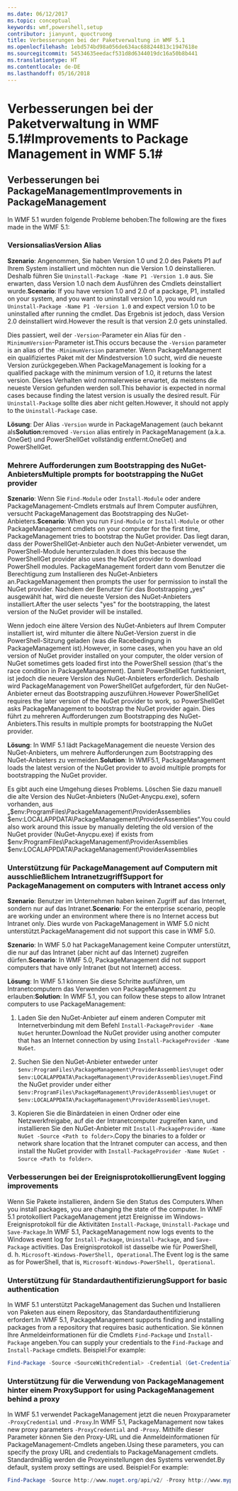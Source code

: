 ```yaml
---
ms.date: 06/12/2017
ms.topic: conceptual
keywords: wmf,powershell,setup
contributor: jianyunt, quoctruong
title: Verbesserungen bei der Paketverwaltung in WMF 5.1
ms.openlocfilehash: 1ebd574bd98a056de634ac688244813c1947618e
ms.sourcegitcommit: 54534635eedacf531d8d6344019dc16a50b8b441
ms.translationtype: HT
ms.contentlocale: de-DE
ms.lasthandoff: 05/16/2018
---
```

# <a name="improvements-to-package-management-in-wmf-51"></a><span data-ttu-id="25b0d-103">Verbesserungen bei der Paketverwaltung in WMF 5.1#</span><span class="sxs-lookup"><span data-stu-id="25b0d-103">Improvements to Package Management in WMF 5.1#</span></span>

## <a name="improvements-in-packagemanagement"></a><span data-ttu-id="25b0d-104">Verbesserungen bei PackageManagement</span><span class="sxs-lookup"><span data-stu-id="25b0d-104">Improvements in PackageManagement</span></span> ##
<span data-ttu-id="25b0d-105">In WMF 5.1 wurden folgende Probleme behoben:</span><span class="sxs-lookup"><span data-stu-id="25b0d-105">The following are the fixes made in the WMF 5.1:</span></span>

### <a name="version-alias"></a><span data-ttu-id="25b0d-106">Versionsalias</span><span class="sxs-lookup"><span data-stu-id="25b0d-106">Version Alias</span></span>

<span data-ttu-id="25b0d-107">**Szenario**: Angenommen, Sie haben Version 1.0 und 2.0 des Pakets P1 auf Ihrem System installiert und möchten nun die Version 1.0 deinstallieren. Deshalb führen Sie `Uninstall-Package -Name P1 -Version 1.0` aus. Sie erwarten, dass Version 1.0 nach dem Ausführen des Cmdlets deinstalliert wurde.</span><span class="sxs-lookup"><span data-stu-id="25b0d-107">**Scenario**: If you have version 1.0 and 2.0 of a package, P1, installed on your system, and you want to uninstall version 1.0, you would run `Uninstall-Package -Name P1 -Version 1.0` and expect version 1.0 to be uninstalled after running the cmdlet.</span></span> <span data-ttu-id="25b0d-108">Das Ergebnis ist jedoch, dass Version 2.0 deinstalliert wird.</span><span class="sxs-lookup"><span data-stu-id="25b0d-108">However the result is that version 2.0 gets uninstalled.</span></span>

<span data-ttu-id="25b0d-109">Dies passiert, weil der `-Version`-Parameter ein Alias für den `-MinimumVersion`-Parameter ist.</span><span class="sxs-lookup"><span data-stu-id="25b0d-109">This occurs because the `-Version` parameter is an alias of the `-MinimumVersion` parameter.</span></span> <span data-ttu-id="25b0d-110">Wenn PackageManagement ein qualifiziertes Paket mit der Mindestversion 1.0 sucht, wird die neueste Version zurückgegeben.</span><span class="sxs-lookup"><span data-stu-id="25b0d-110">When PackageManagement is looking for a qualified package with the minimum version of 1.0, it returns the latest version.</span></span> <span data-ttu-id="25b0d-111">Dieses Verhalten wird normalerweise erwartet, da meistens die neueste Version gefunden werden soll.</span><span class="sxs-lookup"><span data-stu-id="25b0d-111">This behavior is expected in normal cases because finding the latest version is usually the desired result.</span></span> <span data-ttu-id="25b0d-112">Für `Uninstall-Package` sollte dies aber nicht gelten.</span><span class="sxs-lookup"><span data-stu-id="25b0d-112">However, it should not apply to the `Uninstall-Package` case.</span></span>

<span data-ttu-id="25b0d-113">**Lösung**: Der Alias `-Version` wurde in PackageManagement (auch bekannt als</span><span class="sxs-lookup"><span data-stu-id="25b0d-113">**Solution**:removed `-Version` alias entirely in PackageManagement (a.k.a.</span></span> <span data-ttu-id="25b0d-114">OneGet) und PowerShellGet vollständig entfernt.</span><span class="sxs-lookup"><span data-stu-id="25b0d-114">OneGet) and PowerShellGet.</span></span>

### <a name="multiple-prompts-for-bootstrapping-the-nuget-provider"></a><span data-ttu-id="25b0d-115">Mehrere Aufforderungen zum Bootstrapping des NuGet-Anbieters</span><span class="sxs-lookup"><span data-stu-id="25b0d-115">Multiple prompts for bootstrapping the NuGet provider</span></span>

<span data-ttu-id="25b0d-116">**Szenario**: Wenn Sie `Find-Module` oder `Install-Module` oder andere PackageManagement-Cmdlets erstmals auf Ihrem Computer ausführen, versucht PackageManagement das Bootstrapping des NuGet-Anbieters.</span><span class="sxs-lookup"><span data-stu-id="25b0d-116">**Scenario**: When you run `Find-Module` or `Install-Module` or other PackageManagement cmdlets on your computer for the first time, PackageManagement tries to bootstrap the NuGet provider.</span></span> <span data-ttu-id="25b0d-117">Das liegt daran, dass der PowerShellGet-Anbieter auch den NuGet-Anbieter verwendet, um PowerShell-Module herunterzuladen.</span><span class="sxs-lookup"><span data-stu-id="25b0d-117">It does this because the PowerShellGet provider also uses the NuGet provider to download PowerShell modules.</span></span> <span data-ttu-id="25b0d-118">PackageManagement fordert dann vom Benutzer die Berechtigung zum Installieren des NuGet-Anbieters an.</span><span class="sxs-lookup"><span data-stu-id="25b0d-118">PackageManagement then prompts the user for permission to install the NuGet provider.</span></span> <span data-ttu-id="25b0d-119">Nachdem der Benutzer für das Bootstrapping „yes“ ausgewählt hat, wird die neueste Version des NuGet-Anbieters installiert.</span><span class="sxs-lookup"><span data-stu-id="25b0d-119">After the user selects "yes" for the bootstrapping, the latest version of the NuGet provider will be installed.</span></span>

<span data-ttu-id="25b0d-120">Wenn jedoch eine ältere Version des NuGet-Anbieters auf Ihrem Computer installiert ist, wird mitunter die ältere NuGet-Version zuerst in die PowerShell-Sitzung geladen (was die Racebedingung in PackageManagement ist).</span><span class="sxs-lookup"><span data-stu-id="25b0d-120">However, in some cases, when you have an old version of NuGet provider installed on your computer, the older version of NuGet sometimes gets loaded first into the PowerShell session (that's the race condition in PackageManagement).</span></span> <span data-ttu-id="25b0d-121">Damit PowerShellGet funktioniert, ist jedoch die neuere Version des NuGet-Anbieters erforderlich. Deshalb wird PackageManagement von PowerShellGet aufgefordert, für den NuGet-Anbieter erneut das Bootstrapping auszuführen.</span><span class="sxs-lookup"><span data-stu-id="25b0d-121">However PowerShellGet requires the later version of the NuGet provider to work, so PowerShellGet asks PackageManagement to bootstrap the NuGet provider again.</span></span> <span data-ttu-id="25b0d-122">Dies führt zu mehreren Aufforderungen zum Bootstrapping des NuGet-Anbieters.</span><span class="sxs-lookup"><span data-stu-id="25b0d-122">This results in multiple prompts for bootstrapping the NuGet provider.</span></span>

<span data-ttu-id="25b0d-123">**Lösung**: In WMF 5.1 lädt PackageManagement die neueste Version des NuGet-Anbieters, um mehrere Aufforderungen zum Bootstrapping des NuGet-Anbieters zu vermeiden.</span><span class="sxs-lookup"><span data-stu-id="25b0d-123">**Solution**: In WMF5.1, PackageManagement loads the latest version of the NuGet provider to avoid multiple prompts for bootstrapping the NuGet provider.</span></span>

<span data-ttu-id="25b0d-124">Es gibt auch eine Umgehung dieses Problems. Löschen Sie dazu manuell die alte Version des NuGet-Anbieters (NuGet-Anycpu.exe), sofern vorhanden, aus „$env:ProgramFiles\PackageManagement\ProviderAssemblies $env:LOCALAPPDATA\PackageManagement\ProviderAssemblies“.</span><span class="sxs-lookup"><span data-stu-id="25b0d-124">You could also work around this issue by manually deleting the old version of the NuGet provider (NuGet-Anycpu.exe) if exists from $env:ProgramFiles\PackageManagement\ProviderAssemblies $env:LOCALAPPDATA\PackageManagement\ProviderAssemblies</span></span>


### <a name="support-for-packagemanagement-on-computers-with-intranet-access-only"></a><span data-ttu-id="25b0d-125">Unterstützung für PackageManagement auf Computern mit ausschließlichem Intranetzugriff</span><span class="sxs-lookup"><span data-stu-id="25b0d-125">Support for PackageManagement on computers with Intranet access only</span></span>

<span data-ttu-id="25b0d-126">**Szenario**: Benutzer im Unternehmen haben keinen Zugriff auf das Internet, sondern nur auf das Intranet.</span><span class="sxs-lookup"><span data-stu-id="25b0d-126">**Scenario**: For the enterprise scenario, people are working under an environment where there is no Internet access but Intranet only.</span></span> <span data-ttu-id="25b0d-127">Dies wurde von PackageManagement in WMF 5.0 nicht unterstützt.</span><span class="sxs-lookup"><span data-stu-id="25b0d-127">PackageManagement did not support this case in WMF 5.0.</span></span>

<span data-ttu-id="25b0d-128">**Szenario**: In WMF 5.0 hat PackageManagement keine Computer unterstützt, die nur auf das Intranet (aber nicht auf das Internet) zugreifen dürfen.</span><span class="sxs-lookup"><span data-stu-id="25b0d-128">**Scenario**: In WMF 5.0, PackageManagement did not support computers that have only Intranet (but not Internet) access.</span></span>

<span data-ttu-id="25b0d-129">**Lösung**: In WMF 5.1 können Sie diese Schritte ausführen, um Intranetcomputern das Verwenden von PackageManagement zu erlauben:</span><span class="sxs-lookup"><span data-stu-id="25b0d-129">**Solution**: In WMF 5.1, you can follow these steps to allow Intranet computers to use PackageManagement:</span></span>

1. <span data-ttu-id="25b0d-130">Laden Sie den NuGet-Anbieter auf einem anderen Computer mit Internetverbindung mit dem Befehl `Install-PackageProvider -Name NuGet` herunter.</span><span class="sxs-lookup"><span data-stu-id="25b0d-130">Download the NuGet provider using another computer that has an Internet connection by using `Install-PackageProvider -Name NuGet`.</span></span>

2. <span data-ttu-id="25b0d-131">Suchen Sie den NuGet-Anbieter entweder unter `$env:ProgramFiles\PackageManagement\ProviderAssemblies\nuget` oder `$env:LOCALAPPDATA\PackageManagement\ProviderAssemblies\nuget`.</span><span class="sxs-lookup"><span data-stu-id="25b0d-131">Find the NuGet provider under either `$env:ProgramFiles\PackageManagement\ProviderAssemblies\nuget`  or  `$env:LOCALAPPDATA\PackageManagement\ProviderAssemblies\nuget`.</span></span>

3. <span data-ttu-id="25b0d-132">Kopieren Sie die Binärdateien in einen Ordner oder eine Netzwerkfreigabe, auf die der Intranetcomputer zugreifen kann, und installieren Sie den NuGet-Anbieter mit `Install-PackageProvider -Name NuGet -Source <Path to folder>`.</span><span class="sxs-lookup"><span data-stu-id="25b0d-132">Copy the binaries to a folder or network share location that the Intranet computer can access, and then install the NuGet provider with `Install-PackageProvider -Name NuGet -Source <Path to folder>`.</span></span>


### <a name="event-logging-improvements"></a><span data-ttu-id="25b0d-133">Verbesserungen bei der Ereignisprotokollierung</span><span class="sxs-lookup"><span data-stu-id="25b0d-133">Event logging improvements</span></span>

<span data-ttu-id="25b0d-134">Wenn Sie Pakete installieren, ändern Sie den Status des Computers.</span><span class="sxs-lookup"><span data-stu-id="25b0d-134">When you install packages, you are changing the state of the computer.</span></span> <span data-ttu-id="25b0d-135">In WMF 5.1 protokolliert PackageManagement jetzt Ereignisse im Windows-Ereignisprotokoll für die Aktivitäten `Install-Package`, `Uninstall-Package` und `Save-Package`.</span><span class="sxs-lookup"><span data-stu-id="25b0d-135">In WMF 5.1, PackageManagement now logs events to the Windows event log for `Install-Package`, `Uninstall-Package`, and `Save-Package` activities.</span></span> <span data-ttu-id="25b0d-136">Das Ereignisprotokoll ist dasselbe wie für PowerShell, d. h. `Microsoft-Windows-PowerShell, Operational`.</span><span class="sxs-lookup"><span data-stu-id="25b0d-136">The Event log  is the same as for PowerShell, that is, `Microsoft-Windows-PowerShell, Operational`.</span></span>

### <a name="support-for-basic-authentication"></a><span data-ttu-id="25b0d-137">Unterstützung für Standardauthentifizierung</span><span class="sxs-lookup"><span data-stu-id="25b0d-137">Support for basic authentication</span></span>

<span data-ttu-id="25b0d-138">In WMF 5.1 unterstützt PackageManagement das Suchen und Installieren von Paketen aus einem Repository, das Standardauthentifizierung erfordert.</span><span class="sxs-lookup"><span data-stu-id="25b0d-138">In WMF 5.1, PackageManagement supports finding and installing packages from a repository that requires basic authentication.</span></span> <span data-ttu-id="25b0d-139">Sie können Ihre Anmeldeinformationen für die Cmdlets `Find-Package` und `Install-Package` angeben.</span><span class="sxs-lookup"><span data-stu-id="25b0d-139">You can supply your credentials to the `Find-Package` and `Install-Package` cmdlets.</span></span> <span data-ttu-id="25b0d-140">Beispiel:</span><span class="sxs-lookup"><span data-stu-id="25b0d-140">For example:</span></span>

``` PowerShell
Find-Package -Source <SourceWithCredential> -Credential (Get-Credential)
```
### <a name="support-for-using-packagemanagement-behind-a-proxy"></a><span data-ttu-id="25b0d-141">Unterstützung für die Verwendung von PackageManagement hinter einem Proxy</span><span class="sxs-lookup"><span data-stu-id="25b0d-141">Support for using PackageManagement behind a proxy</span></span>

<span data-ttu-id="25b0d-142">In WMF 5.1 verwendet PackageManagement jetzt die neuen Proxyparameter `-ProxyCredential` und `-Proxy`.</span><span class="sxs-lookup"><span data-stu-id="25b0d-142">In WMF 5.1, PackageManagement now takes new proxy parameters `-ProxyCredential` and `-Proxy`.</span></span> <span data-ttu-id="25b0d-143">Mithilfe dieser Parameter können Sie den Proxy-URL und die Anmeldeinformationen für PackageManagement-Cmdlets angeben.</span><span class="sxs-lookup"><span data-stu-id="25b0d-143">Using these parameters, you can specify the proxy URL and credentials to PackageManagement cmdlets.</span></span> <span data-ttu-id="25b0d-144">Standardmäßig werden die Proxyeinstellungen des Systems verwendet.</span><span class="sxs-lookup"><span data-stu-id="25b0d-144">By default, system proxy settings are used.</span></span> <span data-ttu-id="25b0d-145">Beispiel:</span><span class="sxs-lookup"><span data-stu-id="25b0d-145">For example:</span></span>

``` PowerShell
Find-Package -Source http://www.nuget.org/api/v2/ -Proxy http://www.myproxyserver.com -ProxyCredential (Get-Credential)
```

